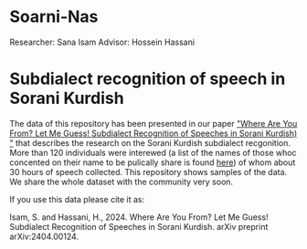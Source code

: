 # Soarni-Nas
Researcher: Sana Isam
Advisor: Hossein Hassani

# Subdialect recognition of speech in Sorani Kurdish

The data of this repository has been presented in our paper ["Where Are You From? Let Me Guess! Subdialect Recognition of Speeches in Sorani Kurdish)
"](https://arxiv.org/abs/2404.00124) that describes the research on the Sorani Kurdish subdialect recgonition. More than 120 individuals were interewed (a list of the names of those whoc concented on their name to be pulically share is found [here](https://github.com/KurdishBLARK/Soarni-Nas/blob/main/participants.pdf)) of whom about 30 hours of speech collected. This repository shows samples of the data. We share the whole dataset with the community very soon.

If you use this data please cite it as:

Isam, S. and Hassani, H., 2024. Where Are You From? Let Me Guess! Subdialect Recognition of Speeches in Sorani Kurdish. arXiv preprint arXiv:2404.00124.
